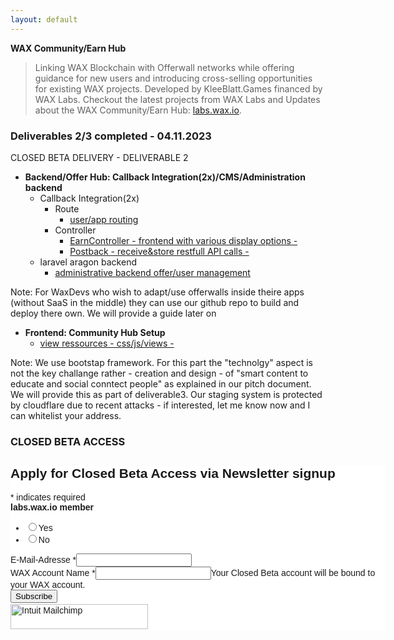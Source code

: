 ```yaml
---
layout: default
---
```



**WAX Community/Earn Hub**

> Linking WAX Blockchain with Offerwall networks while offering guidance for new users and introducing cross-selling opportunities for existing WAX projects. 
> Developed by KleeBlatt.Games financed by WAX Labs. Checkout the latest projects from WAX Labs and Updates about the WAX Community/Earn Hub: [labs.wax.io](https://labs.wax.io/).


### Deliverables 2/3 completed - 04.11.2023

CLOSED BETA DELIVERY - DELIVERABLE 2
  - **Backend/Offer Hub: Callback Integration(2x)/CMS/Administration backend**
    - Callback Integration(2x)
      - Route
        - [user/app routing](https://github.com/KleeblattGames/WAX-Earn-and-Community-Hub/blob/main/offerwall/routes/web.php)
      - Controller
        - [EarnController - frontend with various display options - ](https://github.com/KleeblattGames/WAX-Earn-and-Community-Hub/blob/main/offerwall/app/Http/Controllers/EarnController.php)
        - [Postback - receive&store restfull API calls - ](https://github.com/KleeblattGames/WAX-Earn-and-Community-Hub/blob/mainofferwall/app/Http/Controllers/NotikPostbackController.php)
    - laravel aragon backend
       - [administrative backend offer/user management](https://github.com/KleeblattGames/argon-dashboard-laravel)
  
  Note: For WaxDevs who wish to adapt/use offerwalls inside theire apps (without SaaS in the middle) they can use our github repo to build and deploy there own. We will provide a guide later on
  
  - **Frontend: Community Hub Setup**
      - [view ressources - css/js/views -](https://github.com/KleeblattGames/WAX-Earn-and-Community-Hub/tree/main/offerwall/resources)
  
  Note: We use bootstap framework. For this part the "technolgy" aspect is not the key challange rather - creation and design - of "smart content to educate and social conntect people" as explained in our pitch document. We will provide this as part of deliverable3. Our staging system is protected by cloudflare due to recent attacks - if interested, let me know now and I can whitelist your address.
      




### CLOSED BETA ACCESS

<div id="mc_embed_shell">
      <link href="//cdn-images.mailchimp.com/embedcode/classic-061523.css" rel="stylesheet" type="text/css">
  <style type="text/css">
        #mc_embed_signup{background:#fff; false;clear:left; font:14px Helvetica,Arial,sans-serif; width: 600px;}
        /* Add your own Mailchimp form style overrides in your site stylesheet or in this style block.
           We recommend moving this block and the preceding CSS link to the HEAD of your HTML file. */
</style>
<div id="mc_embed_signup">
    <form action="https://games.us10.list-manage.com/subscribe/post?u=538ea802504bed43ad0cd1155&amp;id=c458ec83d8&amp;f_id=009fd1e5f0" method="post" id="mc-embedded-subscribe-form" name="mc-embedded-subscribe-form" class="validate" target="_blank">
        <div id="mc_embed_signup_scroll"><h2>Apply for Closed Beta Access via Newsletter signup</h2>
            <div class="indicates-required"><span class="asterisk">*</span> indicates required</div>
            <div class="mc-field-group input-group"><strong>labs.wax.io member </strong><ul><li><input type="radio" name="MMERGE7" id="mce-MMERGE70" value="Yes"><label for="mce-MMERGE70">Yes</label></li><li><input type="radio" name="MMERGE7" id="mce-MMERGE71" value="No"><label for="mce-MMERGE71">No</label></li></ul></div><div class="mc-field-group"><label for="mce-EMAIL">E-Mail-Adresse <span class="asterisk">*</span></label><input type="email" name="EMAIL" class="required email" id="mce-EMAIL" required="" value=""></div><div class="mc-field-group"><label for="mce-MMERGE6">WAX Account Name <span class="asterisk">*</span></label><input type="text" name="MMERGE6" class="required text" id="mce-MMERGE6" required="" value=""><span id="mce-MMERGE6-HELPERTEXT" class="helper_text">Your Closed Beta account will be bound to your WAX account.</span></div>
        <div id="mce-responses" class="clear foot">
            <div class="response" id="mce-error-response" style="display: none;"></div>
            <div class="response" id="mce-success-response" style="display: none;"></div>
        </div>
    <div aria-hidden="true" style="position: absolute; left: -5000px;">
        /* real people should not fill this in and expect good things - do not remove this or risk form bot signups */
        <input type="text" name="b_538ea802504bed43ad0cd1155_c458ec83d8" tabindex="-1" value="">
    </div>
        <div class="optionalParent">
            <div class="clear foot">
                <input type="submit" name="subscribe" id="mc-embedded-subscribe" class="button" value="Subscribe">
                <p style="margin: 0px auto;"><a href="http://eepurl.com/iDfTDY" title="Mailchimp - email marketing made easy and fun"><span style="display: inline-block; background-color: transparent; border-radius: 4px;"><img class="refferal_badge" src="https://digitalasset.intuit.com/render/content/dam/intuit/mc-fe/en_us/images/intuit-mc-rewards-text-dark.svg" alt="Intuit Mailchimp" style="width: 220px; height: 40px; display: flex; padding: 2px 0px; justify-content: center; align-items: center;"></span></a></p>
            </div>
        </div>
    </div>
</form>
</div>
<script type="text/javascript" src="//s3.amazonaws.com/downloads.mailchimp.com/js/mc-validate.js"></script><script type="text/javascript">(function($) {window.fnames = new Array(); window.ftypes = new Array();fnames[7]='MMERGE7';ftypes[7]='radio';fnames[0]='EMAIL';ftypes[0]='email';fnames[6]='MMERGE6';ftypes[6]='text';fnames[1]='FNAME';ftypes[1]='text';fnames[2]='LNAME';ftypes[2]='text';fnames[3]='ADDRESS';ftypes[3]='address';fnames[4]='PHONE';ftypes[4]='phone';fnames[5]='BIRTHDAY';ftypes[5]='birthday';}(jQuery));var $mcj = jQuery.noConflict(true);</script></div>
<script id="mcjs">!function(c,h,i,m,p){m=c.createElement(h),p=c.getElementsByTagName(h)[0],m.async=1,m.src=i,p.parentNode.insertBefore(m,p)}(document,"script","https://chimpstatic.com/mcjs-connected/js/users/538ea802504bed43ad0cd1155/069200c6fc28029b270343ee9.js");</script>



 
